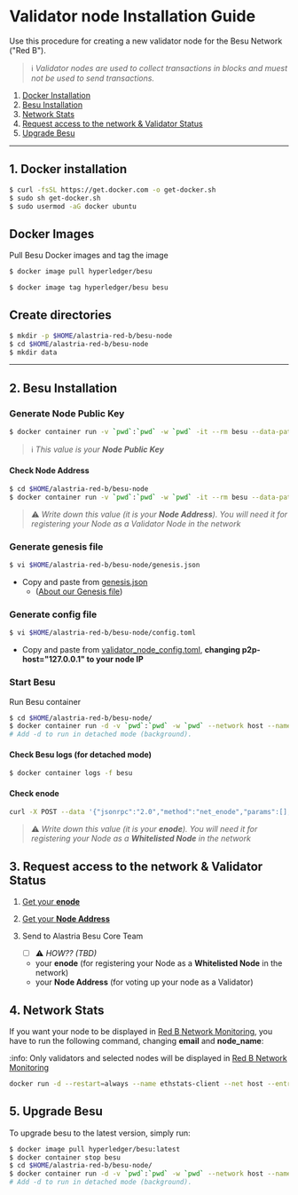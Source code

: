# Validator node Installation Guide

Use this procedure for creating a new validator node for the Besu Network ("Red B").

> :information_source: *Validator nodes are used to collect transactions in blocks and muest not be used to send transactions.*



1. [Docker Installation](#docker)
2. [Besu Installation](#besu)
3. [Network Stats](#stats)
4. [Request access to the network & Validator Status](#access)
5. [Upgrade Besu](#upgrade-besu)

---



## <a name="docker"></a>1. Docker installation

```sh
$ curl -fsSL https://get.docker.com -o get-docker.sh
$ sudo sh get-docker.sh
$ sudo usermod -aG docker ubuntu
```

## Docker Images

Pull Besu Docker images and tag the image

```sh
$ docker image pull hyperledger/besu

$ docker image tag hyperledger/besu besu
```


## Create directories

```sh
$ mkdir -p $HOME/alastria-red-b/besu-node
$ cd $HOME/alastria-red-b/besu-node
$ mkdir data
```

---

## <a name="besu"></a>2. Besu Installation


### <a name="node_public_key"></a>Generate Node Public Key

```sh
$ docker container run -v `pwd`:`pwd` -w `pwd` -it --rm besu --data-path=data public-key export --to=data/key.pub
```

> :information_source: *This value is your **Node Public Key***

#### <a name="node_address"></a>Check Node Address

```sh
$ cd $HOME/alastria-red-b/besu-node
$ docker container run -v `pwd`:`pwd` -w `pwd` -it --rm besu --data-path=data public-key export-address --to=data/nodeAddress
```

> :warning: *Write down this value (it is your **Node Address**). You will need it for registering your Node as a Validator Node in the network*



### Generate genesis file

```sh
$ vi $HOME/alastria-red-b/besu-node/genesis.json
```

* Copy and paste from [genesis.json](../configs/genesis.json)
  * ([About our Genesis file](about-genesis-file.md))

### Generate config file

```sh
$ vi $HOME/alastria-red-b/besu-node/config.toml
```
* Copy and paste from [validator_node_config.toml](../configs/validator_node_config.toml), **changing p2p-host="127.0.0.1" to your node IP**


### Start Besu

Run Besu container

```sh
$ cd $HOME/alastria-red-b/besu-node/
$ docker container run -d -v `pwd`:`pwd` -w `pwd` --network host --name besu besu --config-file="config.toml"
# Add -d to run in detached mode (background).
```

#### Check Besu logs (for detached mode)

```sh
$ docker container logs -f besu
```

#### <a name="enode"></a>Check enode
```sh
curl -X POST --data '{"jsonrpc":"2.0","method":"net_enode","params":[],"id":1}' http://127.0.0.1:8545
```

> :warning: *Write down this value (it is your **enode**). You will need it for registering your Node as a **Whitelisted Node** in the network*



## <a name="access"></a>3. Request access to the network & Validator Status

1. [Get your **enode**](#enode)
2. [Get your **Node Address**](#node_address)

3. Send to Alastria Besu Core Team
   - [ ] :warning: _HOW?? (TBD)_
   - your **enode** (for registering your Node as a **Whitelisted Node** in the network)
   - your **Node Address** (for voting up your node as a Validator)


## <a name="stats"></a>4. Network Stats

If you want your node to be displayed in [Red B Network Monitoring](http://52.48.45.179), you have to run the following command, changing __email__ and __node_name__:

:info: Only validators and selected nodes will be displayed in [Red B Network Monitoring](http://52.48.45.179)

```sh
docker run -d --restart=always --name ethstats-client --net host --entrypoint "./bin/ethstats-cli.js" alethio/ethstats-cli --register --account-email <email> --node-name <node_name> --server-url http://52.48.45.179:3000 --client-url ws://127.0.0.1:8546
```


## 5. Upgrade Besu

To upgrade besu to the latest version, simply run: 

```sh
$ docker image pull hyperledger/besu:latest
$ docker container stop besu
$ cd $HOME/alastria-red-b/besu-node/
$ docker container run -d -v `pwd`:`pwd` -w `pwd` --network host --name besu besu --config-file="config.toml"
# Add -d to run in detached mode (background).
```
